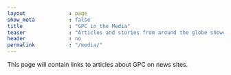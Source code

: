 ```yaml
---
layout              : page
show_meta           : false
title               : "GPC in the Media"
teaser              : "Articles and stories from around the globe showcasing GPC's amazing work."
header              : no
permalink           : "/media/"
---
```

This page will contain links to articles about GPC on news sites.